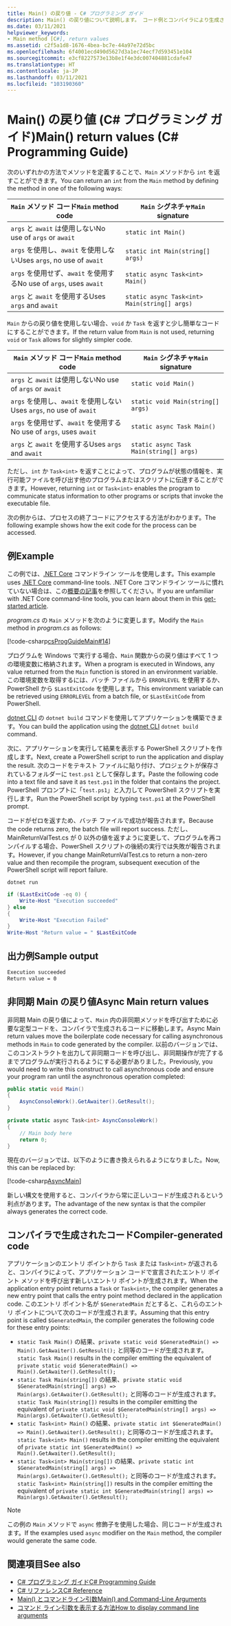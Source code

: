 ```yaml
---
title: Main() の戻り値 - C# プログラミング ガイド
description: Main() の戻り値について説明します。 コード例とコンパイラにより生成されたコードを参照し、使用可能なその他のリソースを確認してください。
ms.date: 03/11/2021
helpviewer_keywords:
- Main method [C#], return values
ms.assetid: c2f5a1d8-1676-4bea-bc7e-44a97e72d5bc
ms.openlocfilehash: 6f4001ecd490d5627d3a1ec74ecf7d593451e104
ms.sourcegitcommit: e3cf8227573e13b8e1f4e3dc007404881cdafe47
ms.translationtype: HT
ms.contentlocale: ja-JP
ms.lasthandoff: 03/11/2021
ms.locfileid: "103190360"
---
```

# <a name="main-return-values-c-programming-guide"></a><span data-ttu-id="44c79-104">Main() の戻り値 (C# プログラミング ガイド)</span><span class="sxs-lookup"><span data-stu-id="44c79-104">Main() return values (C# Programming Guide)</span></span>

<span data-ttu-id="44c79-105">次のいずれかの方法でメソッドを定義することで、`Main` メソッドから `int` を返すことができます。</span><span class="sxs-lookup"><span data-stu-id="44c79-105">You can return an `int` from the `Main` method by defining the method in one of the following ways:</span></span>

| <span data-ttu-id="44c79-106">`Main` メソッド コード</span><span class="sxs-lookup"><span data-stu-id="44c79-106">`Main` method code</span></span>             | <span data-ttu-id="44c79-107">`Main` シグネチャ</span><span class="sxs-lookup"><span data-stu-id="44c79-107">`Main` signature</span></span>                             |
|--------------------------------|----------------------------------------------|
| <span data-ttu-id="44c79-108">`args` と `await` は使用しない</span><span class="sxs-lookup"><span data-stu-id="44c79-108">No use of `args` or `await`</span></span>    | `static int Main()`                          |
| <span data-ttu-id="44c79-109">`args` を使用し、`await` を使用しない</span><span class="sxs-lookup"><span data-stu-id="44c79-109">Uses `args`, no use of `await`</span></span> | `static int Main(string[] args)`             |
| <span data-ttu-id="44c79-110">`args` を使用せず、`await` を使用する</span><span class="sxs-lookup"><span data-stu-id="44c79-110">No use of `args`, uses `await`</span></span> | `static async Task<int> Main()`              |
| <span data-ttu-id="44c79-111">`args` と `await` を使用する</span><span class="sxs-lookup"><span data-stu-id="44c79-111">Uses `args` and `await`</span></span>        | `static async Task<int> Main(string[] args)` |

<span data-ttu-id="44c79-112">`Main` からの戻り値を使用しない場合、`void` か `Task` を返すと少し簡単なコードにすることができます。</span><span class="sxs-lookup"><span data-stu-id="44c79-112">If the return value from `Main` is not used, returning `void` or `Task` allows for slightly simpler code.</span></span>

| <span data-ttu-id="44c79-113">`Main` メソッド コード</span><span class="sxs-lookup"><span data-stu-id="44c79-113">`Main` method code</span></span>             | <span data-ttu-id="44c79-114">`Main` シグネチャ</span><span class="sxs-lookup"><span data-stu-id="44c79-114">`Main` signature</span></span>                        |
|--------------------------------|-----------------------------------------|
| <span data-ttu-id="44c79-115">`args` と `await` は使用しない</span><span class="sxs-lookup"><span data-stu-id="44c79-115">No use of `args` or `await`</span></span>    | `static void Main()`                    |
| <span data-ttu-id="44c79-116">`args` を使用し、`await` を使用しない</span><span class="sxs-lookup"><span data-stu-id="44c79-116">Uses `args`, no use of `await`</span></span> | `static void Main(string[] args)`       |
| <span data-ttu-id="44c79-117">`args` を使用せず、`await` を使用する</span><span class="sxs-lookup"><span data-stu-id="44c79-117">No use of `args`, uses `await`</span></span> | `static async Task Main()`              |
| <span data-ttu-id="44c79-118">`args` と `await` を使用する</span><span class="sxs-lookup"><span data-stu-id="44c79-118">Uses `args` and `await`</span></span>        | `static async Task Main(string[] args)` |

<span data-ttu-id="44c79-119">ただし、`int` か `Task<int>` を返すことによって、プログラムが状態の情報を、実行可能ファイルを呼び出す他のプログラムまたはスクリプトに伝達することができます。</span><span class="sxs-lookup"><span data-stu-id="44c79-119">However, returning `int` or `Task<int>` enables the program to communicate status information to other programs or scripts that invoke the executable file.</span></span>

<span data-ttu-id="44c79-120">次の例からは、プロセスの終了コードにアクセスする方法がわかります。</span><span class="sxs-lookup"><span data-stu-id="44c79-120">The following example shows how the exit code for the process can be accessed.</span></span>

## <a name="example"></a><span data-ttu-id="44c79-121">例</span><span class="sxs-lookup"><span data-stu-id="44c79-121">Example</span></span>

<span data-ttu-id="44c79-122">この例では、[.NET Core](../../../core/introduction.md) コマンドライン ツールを使用します。</span><span class="sxs-lookup"><span data-stu-id="44c79-122">This example uses [.NET Core](../../../core/introduction.md) command-line tools.</span></span> <span data-ttu-id="44c79-123">.NET Core コマンドライン ツールに慣れていない場合は、この[概要の記事](../../../core/tutorials/with-visual-studio-code.md)を参照してください。</span><span class="sxs-lookup"><span data-stu-id="44c79-123">If you are unfamiliar with .NET Core command-line tools, you can learn about them in this [get-started article](../../../core/tutorials/with-visual-studio-code.md).</span></span>

<span data-ttu-id="44c79-124">*program.cs* の `Main` メソッドを次のように変更します。</span><span class="sxs-lookup"><span data-stu-id="44c79-124">Modify the `Main` method in *program.cs* as follows:</span></span>

 [!code-csharp[csProgGuideMain#14](~/samples/snippets/csharp/VS_Snippets_VBCSharp/csProgGuideMain/CS/Class3.cs#14)]

<span data-ttu-id="44c79-125">プログラムを Windows で実行する場合、`Main` 関数からの戻り値はすべて 1 つの環境変数に格納されます。</span><span class="sxs-lookup"><span data-stu-id="44c79-125">When a program is executed in Windows, any value returned from the `Main` function is stored in an environment variable.</span></span> <span data-ttu-id="44c79-126">この環境変数を取得するには、バッチ ファイルから `ERRORLEVEL` を使用するか、PowerShell から `$LastExitCode` を使用します。</span><span class="sxs-lookup"><span data-stu-id="44c79-126">This environment variable can be retrieved using `ERRORLEVEL` from a batch file, or `$LastExitCode` from PowerShell.</span></span>

<span data-ttu-id="44c79-127">[dotnet CLI](../../../core/tools/dotnet.md) の `dotnet build` コマンドを使用してアプリケーションを構築できます。</span><span class="sxs-lookup"><span data-stu-id="44c79-127">You can build the application using the [dotnet CLI](../../../core/tools/dotnet.md) `dotnet build` command.</span></span>

<span data-ttu-id="44c79-128">次に、アプリケーションを実行して結果を表示する PowerShell スクリプトを作成します。</span><span class="sxs-lookup"><span data-stu-id="44c79-128">Next, create a PowerShell script to run the application and display the result.</span></span> <span data-ttu-id="44c79-129">次のコードをテキスト ファイルに貼り付け、プロジェクトが保存されているフォルダーに `test.ps1` として保存します。</span><span class="sxs-lookup"><span data-stu-id="44c79-129">Paste the following code into a text file and save it as `test.ps1` in the folder that contains the project.</span></span> <span data-ttu-id="44c79-130">PowerShell プロンプトに「`test.ps1`」と入力して PowerShell スクリプトを実行します。</span><span class="sxs-lookup"><span data-stu-id="44c79-130">Run the PowerShell script by typing `test.ps1` at the PowerShell prompt.</span></span>

<span data-ttu-id="44c79-131">コードがゼロを返すため、バッチ ファイルで成功が報告されます。</span><span class="sxs-lookup"><span data-stu-id="44c79-131">Because the code returns zero, the batch file will report success.</span></span> <span data-ttu-id="44c79-132">ただし、MainReturnValTest.cs が 0 以外の値を返すように変更して、プログラムを再コンパイルする場合、PowerShell スクリプトの後続の実行では失敗が報告されます。</span><span class="sxs-lookup"><span data-stu-id="44c79-132">However, if you change MainReturnValTest.cs to return a non-zero value and then recompile the program, subsequent execution of the PowerShell script will report failure.</span></span>

```dotnetcli
dotnet run
```

```powershell
if ($LastExitCode -eq 0) {
    Write-Host "Execution succeeded"
} else
{
    Write-Host "Execution Failed"
}
Write-Host "Return value = " $LastExitCode
```

## <a name="sample-output"></a><span data-ttu-id="44c79-133">出力例</span><span class="sxs-lookup"><span data-stu-id="44c79-133">Sample output</span></span>

```txt
Execution succeeded
Return value = 0
```

## <a name="async-main-return-values"></a><span data-ttu-id="44c79-134">非同期 Main の戻り値</span><span class="sxs-lookup"><span data-stu-id="44c79-134">Async Main return values</span></span>

<span data-ttu-id="44c79-135">非同期 Main の戻り値によって、`Main` 内の非同期メソッドを呼び出すために必要な定型コードを、コンパイラで生成されるコードに移動します。</span><span class="sxs-lookup"><span data-stu-id="44c79-135">Async Main return values move the boilerplate code necessary for calling asynchronous methods in `Main` to code generated by the compiler.</span></span> <span data-ttu-id="44c79-136">以前のバージョンでは、このコンストラクトを出力して非同期コードを呼び出し、非同期操作が完了するまでプログラムが実行されるようにする必要がありました。</span><span class="sxs-lookup"><span data-stu-id="44c79-136">Previously, you would need to write this construct to call asynchronous code and ensure your program ran until the asynchronous operation completed:</span></span>

```csharp
public static void Main()
{
    AsyncConsoleWork().GetAwaiter().GetResult();
}

private static async Task<int> AsyncConsoleWork()
{
    // Main body here
    return 0;
}
```

<span data-ttu-id="44c79-137">現在のバージョンでは、以下のように書き換えられるようになりました。</span><span class="sxs-lookup"><span data-stu-id="44c79-137">Now, this can be replaced by:</span></span>

[!code-csharp[AsyncMain](../../../../samples/snippets/csharp/main-arguments/program.cs#AsyncMain)]

<span data-ttu-id="44c79-138">新しい構文を使用すると、コンパイラから常に正しいコードが生成されるという利点があります。</span><span class="sxs-lookup"><span data-stu-id="44c79-138">The advantage of the new syntax is that the compiler always generates the correct code.</span></span>

## <a name="compiler-generated-code"></a><span data-ttu-id="44c79-139">コンパイラで生成されたコード</span><span class="sxs-lookup"><span data-stu-id="44c79-139">Compiler-generated code</span></span>

<span data-ttu-id="44c79-140">アプリケーションのエントリ ポイントから `Task` または `Task<int>` が返されると、コンパイラによって、アプリケーション コードで宣言されたエントリ ポイント メソッドを呼び出す新しいエントリ ポイントが生成されます。</span><span class="sxs-lookup"><span data-stu-id="44c79-140">When the application entry point returns a `Task` or `Task<int>`, the compiler generates a new entry point that calls the entry point method declared in the application code.</span></span> <span data-ttu-id="44c79-141">このエントリ ポイント名が `$GeneratedMain` だとすると、これらのエントリ ポイントについて次のコードが生成されます。</span><span class="sxs-lookup"><span data-stu-id="44c79-141">Assuming that this entry point is called `$GeneratedMain`, the compiler generates the following code for these entry points:</span></span>

- <span data-ttu-id="44c79-142">`static Task Main()` の結果、`private static void $GeneratedMain() => Main().GetAwaiter().GetResult();` と同等のコードが生成されます。</span><span class="sxs-lookup"><span data-stu-id="44c79-142">`static Task Main()` results in the compiler emitting the equivalent of `private static void $GeneratedMain() => Main().GetAwaiter().GetResult();`</span></span>
- <span data-ttu-id="44c79-143">`static Task Main(string[])` の結果、`private static void $GeneratedMain(string[] args) => Main(args).GetAwaiter().GetResult();` と同等のコードが生成されます。</span><span class="sxs-lookup"><span data-stu-id="44c79-143">`static Task Main(string[])` results in the compiler emitting the equivalent of `private static void $GeneratedMain(string[] args) => Main(args).GetAwaiter().GetResult();`</span></span>
- <span data-ttu-id="44c79-144">`static Task<int> Main()` の結果、`private static int $GeneratedMain() => Main().GetAwaiter().GetResult();` と同等のコードが生成されます。</span><span class="sxs-lookup"><span data-stu-id="44c79-144">`static Task<int> Main()` results in the compiler emitting the equivalent of `private static int $GeneratedMain() => Main().GetAwaiter().GetResult();`</span></span>
- <span data-ttu-id="44c79-145">`static Task<int> Main(string[])` の結果、`private static int $GeneratedMain(string[] args) => Main(args).GetAwaiter().GetResult();` と同等のコードが生成されます。</span><span class="sxs-lookup"><span data-stu-id="44c79-145">`static Task<int> Main(string[])` results in the compiler emitting the equivalent of `private static int $GeneratedMain(string[] args) => Main(args).GetAwaiter().GetResult();`</span></span>

> [!NOTE]
><span data-ttu-id="44c79-146">この例の `Main` メソッドで `async` 修飾子を使用した場合、同じコードが生成されます。</span><span class="sxs-lookup"><span data-stu-id="44c79-146">If the examples used `async` modifier on the `Main` method, the compiler would generate the same code.</span></span>

## <a name="see-also"></a><span data-ttu-id="44c79-147">関連項目</span><span class="sxs-lookup"><span data-stu-id="44c79-147">See also</span></span>

- [<span data-ttu-id="44c79-148">C# プログラミング ガイド</span><span class="sxs-lookup"><span data-stu-id="44c79-148">C# Programming Guide</span></span>](../index.md)
- [<span data-ttu-id="44c79-149">C# リファレンス</span><span class="sxs-lookup"><span data-stu-id="44c79-149">C# Reference</span></span>](../../language-reference/index.md)
- [<span data-ttu-id="44c79-150">Main() とコマンドライン引数</span><span class="sxs-lookup"><span data-stu-id="44c79-150">Main() and Command-Line Arguments</span></span>](index.md)
- [<span data-ttu-id="44c79-151">コマンド ライン引数を表示する方法</span><span class="sxs-lookup"><span data-stu-id="44c79-151">How to display command line arguments</span></span>](./how-to-display-command-line-arguments.md)
